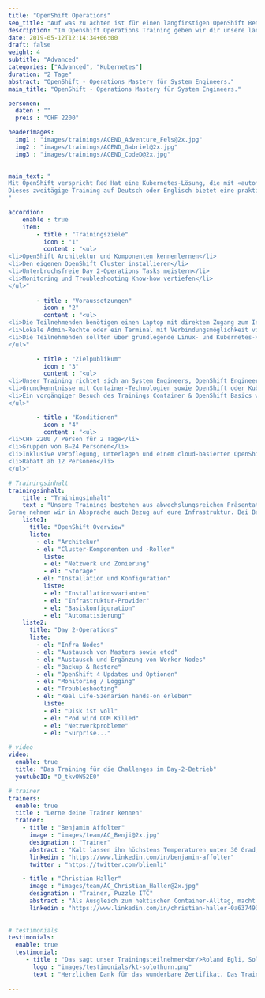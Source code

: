 ```yaml
---
title: "OpenShift Operations"
seo_title: "Auf was zu achten ist für einen langfirstigen OpenShift Betrieb."
description: "Im Openshift Operations Training geben wir dir unsere langjährige Betriebs-Erfahrung weiter und du lernst wie häufige Probleme gelöst werden können."
date: 2019-05-12T12:14:34+06:00
draft: false
weight: 4
subtitle: "Advanced"
categories: ["Advanced", "Kubernetes"]
duration: "2 Tage"
abstract: "OpenShift - Operations Mastery für System Engineers."
main_title: "OpenShift - Operations Mastery für System Engineers."

personen: 
  daten : ""
  preis : "CHF 2200"

headerimages:
  img1 : "images/trainings/ACEND_Adventure_Fels@2x.jpg"
  img2 : "images/trainings/ACEND_Gabriel@2x.jpg"
  img3 : "images/trainings/ACEND_CodeD@2x.jpg"
  

main_text: "
Mit OpenShift verspricht Red Hat eine Kubernetes-Lösung, die mit «automated operations» und weiteren Vorzügen für Betrieb und Entwicklung auftrumpft.\n\n 
Dieses zweitägige Training auf Deutsch oder Englisch bietet eine praktische und klar verständliche Übersicht über die Herausforderungen im Day 2-Betrieb. Unsere Trainer kommen aus der Praxis und sind erfahrene OpenShift Engineers.
"

accordion:
    enable : true
    item:
        - title : "Trainingsziele"
          icon : "1"
          content : "<ul>
<li>OpenShift Architektur und Komponenten kennenlernen</li>
<li>Den eigenen OpenShift Cluster installieren</li>
<li>Unterbruchsfreie Day 2-Operations Tasks meistern</li>
<li>Monitoring und Troubleshooting Know-how vertiefen</li>
</ul>"
 
        - title : "Voraussetzungen"
          icon : "2"
          content : "<ul>
<li>Die Teilnehmenden benötigen einen Laptop mit direktem Zugang zum Internet</li>
<li>Lokale Admin-Rechte oder ein Terminal mit Verbindungsmöglichkeit via SSH sind zusätzlich nötig</li>
<li>Die Teilnehmenden sollten über grundlegende Linux- und Kubernetes-Kenntnisse verfügen</li>
</ul>"

        - title : "Zielpublikum"
          icon : "3"
          content : "<ul>
<li>Unser Training richtet sich an System Engineers, OpenShift Engineers und alle, die die Betriebsaspekte von OpenShift kennenlernen wollen</li>
<li>Grundkenntnisse mit Container-Technologien sowie OpenShift oder Kubernetes werden vorausgesetzt</li>
<li>Ein vorgängiger Besuch des Trainings Container & OpenShift Basics wird empfohlen</li>
</ul>"

        - title : "Konditionen"
          icon : "4"
          content : "<ul>
<li>CHF 2200 / Person für 2 Tage</li>
<li>Gruppen von 8–24 Personen</li>
<li>Inklusive Verpflegung, Unterlagen und einem cloud-basierten OpenShift Cluster pro Teilnehmer:in</li>
<li>Rabatt ab 12 Personen</li>
</ul>"

# Trainingsinhalt
trainingsinhalt: 
    title : "Trainingsinhalt"
    text : "Unsere Trainings bestehen aus abwechslungsreichen Präsentationen und hands-on Labs, um deren Inhalt auf spannende Art und Weise zu übermitteln.<br/>
Gerne nehmen wir in Absprache auch Bezug auf eure Infrastruktur. Bei Bedarf für weitere Inhalte können wir auf euren Wunsch hin Anpassungen vornehmen."
    liste1:
      title: "OpenShift Overview"
      liste:
        - el: "Architekur"
        - el: "Cluster-Komponenten und -Rollen"
          liste:
          - el: "Netzwerk und Zonierung"
          - el: "Storage"
        - el: "Installation und Konfiguration"
          liste:
          - el: "Installationsvarianten"
          - el: "Infrastruktur-Provider"
          - el: "Basiskonfiguration"
          - el: "Automatisierung"
    liste2:
      title: "Day 2-Operations"
      liste:
        - el: "Infra Nodes"
        - el: "Austausch von Masters sowie etcd"
        - el: "Austausch und Ergänzung von Worker Nodes"
        - el: "Backup & Restore"
        - el: "OpenShift 4 Updates und Optionen"
        - el: "Monitoring / Logging"
        - el: "Troubleshooting"
        - el: "Real Life-Szenarien hands-on erleben"
          liste:
          - el: "Disk ist voll"
          - el: "Pod wird OOM Killed"
          - el: "Netzwerkprobleme"
          - el: "Surprise..."

# video
video:
  enable: true
  title: "Das Training für die Challenges im Day-2-Betrieb"
  youtubeID: "O_tkvOW52E0"

# trainer
trainers:
  enable: true
  title : "Lerne deine Trainer kennen"
  trainer:
    - title : "Benjamin Affolter"
      image : "images/team/AC_Benji@2x.jpg"
      designation : "Trainer"
      abstract : "Kalt lassen ihn höchstens Temperaturen unter 30 Grad, nicht aber neue Technologien oder die Bedürfnisse von Trainings-Teilnehmenden."
      linkedin : "https://www.linkedin.com/in/benjamin-affolter"
      twitter : "https://twitter.com/bliemli"

    - title : "Christian Haller"
      image : "images/team/AC_Christian_Haller@2x.jpg"
      designation : "Trainer, Puzzle ITC"
      abstract : "Als Ausgleich zum hektischen Container-Alltag, macht er seine Sauerteigpizza von Hand. Und isst sie dann auch gleich selber."
      linkedin : "https://www.linkedin.com/in/christian-haller-0a637493"
      
      
# testimonials
testimonials:
  enable: true
  testimonial:
     - title : "Das sagt unser Trainingsteilnehmer<br/>Roland Egli, Solothurn"
       logo : "images/testimonials/kt-solothurn.png"
       text : "Herzlichen Dank für das wunderbare Zertifikat. Das Training war sehr lernreich und der Austausch mit den anderen Trainees empfand ich als sehr wertvoll. Toll organisiert."
      
---
```

